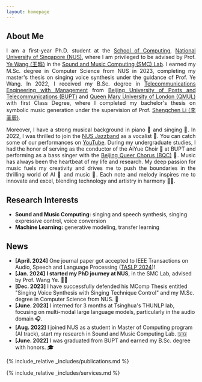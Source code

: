 ```yaml
---
layout: homepage
---
```


## About Me

<p align="justify">
I am a first-year Ph.D. student at the <a href="https://www.comp.nus.edu.sg/">School of Computing</a>, <a href="https://www.nus.edu.sg/">National University of Singapore (NUS)</a>, where I am privileged to be advised by Prof. <a href="https://www.comp.nus.edu.sg/cs/people/wangye/">Ye Wang (王晔)</a> in the <a href="https://smcnus.comp.nus.edu.sg/">Sound and Music Computing (SMC) Lab</a>. I earned my M.Sc. degree in Computer Science from NUS in 2023, completing my master's thesis on singing voice synthesis under the guidance of Prof. Ye Wang. In 2022, I received my B.Sc. degree in <a href="https://is.bupt.edu.cn/">Telecommunications Engineering with Management</a> from <a href="http://www.bupt.edu.cn/">Beijing University of Posts and Telecommunications (BUPT)</a> and <a href="https://www.qmul.ac.uk/">Queen Mary University of London (QMUL)</a> with first Class Degree, where I completed my bachelor's thesis on symbolic music generation under the supervision of Prof. <a href="https://shengchenli.github.io/">Shengchen Li (李圣辰)</a>.
</p>

<p align="justify">
Moreover, I have a strong musical background in piano 🎹 and singing 🎤. In 2022, I was thrilled to join the <a href="https://cfa.nus.edu.sg/explore/talent/arts-groups/music/nus-jazz-band/">NUS Jazzband</a> as a vocalist 🎷. You can catch some of our performances on <a href="https://www.youtube.com/@nusjazzband">YouTube</a>. During my undergraduate studies, I had the honor of serving as the conductor of the AiYue Choir 🎼 at BUPT and performing as a bass singer with the <a href="https://www.youtube.com/channel/UCNMAnNY_93rND1mh8qRP7fQ">Beijing Queer Chorus (BQC)</a> 🌈. 
Music has always been the heartbeat of my life and research. My deep passion for music fuels my creativity and drives me to push the boundaries in the thrilling world of AI 🤖 and music 🎵. Each note and melody inspires me to innovate and excel, blending technology and artistry in harmony 🚀✨.
</p>

## Research Interests
- **Sound and Music Computing:** singing and speech synthesis, singing expressive control, voice conversion
- **Machine Learning:** generative modeling, transfer learning

## News
- **[April. 2024]** One journal paper got accepted to IEEE Transactions on Audio, Speech and Language Processing (<a href="(https://signalprocessingsociety.org/publications-resources/ieeeacm-transactions-audio-speech-and-language-processing)">TASLP'2024</a>)!
- **[Jan. 2024]** **I started my PhD journey at NUS**, in the SMC Lab, advised by Prof. Wang Ye. 🥰✨
- **[Dec. 2023]** I have successfully defended his MComp Thesis entitled "Singing Voice Synthesis with Singing Technique Control" and my M.Sc. degree in Computer Science from NUS. 🥳
- **[June. 2023]** I interned for 3 months at Tsinghua's THUNLP lab, focusing on multi-modal large language models, particularly in the audio domain 🎧.
- **[Aug. 2022]** I joined NUS as a student in Master of Computing program (AI track), start my research in Sound and Music Computing Lab. 🇸🇬
- **[June. 2022]** I was graduated from BUPT and earned my B.Sc. degree with honors. 🎓

{% include_relative _includes/publications.md %}

{% include_relative _includes/services.md %}
